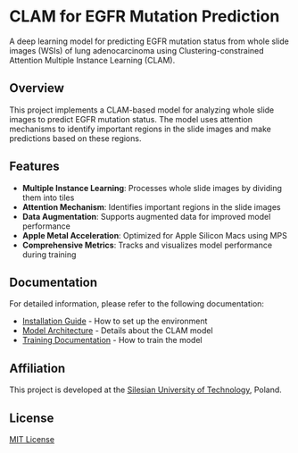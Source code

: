 # CLAM for EGFR Mutation Prediction

A deep learning model for predicting EGFR mutation status from whole slide images (WSIs) of lung adenocarcinoma using Clustering-constrained Attention Multiple Instance Learning (CLAM).

## Overview

This project implements a CLAM-based model for analyzing whole slide images to predict EGFR mutation status. The model uses attention mechanisms to identify important regions in the slide images and make predictions based on these regions.

## Features

- **Multiple Instance Learning**: Processes whole slide images by dividing them into tiles
- **Attention Mechanism**: Identifies important regions in the slide images
- **Data Augmentation**: Supports augmented data for improved model performance
- **Apple Metal Acceleration**: Optimized for Apple Silicon Macs using MPS
- **Comprehensive Metrics**: Tracks and visualizes model performance during training

## Documentation

For detailed information, please refer to the following documentation:

- [Installation Guide](clam/docs/installation.md) - How to set up the environment
- [Model Architecture](clam/docs/model_architecture.md) - Details about the CLAM model
- [Training Documentation](clam/docs/training.md) - How to train the model

## Affiliation

This project is developed at the [Silesian University of Technology](https://www.polsl.pl/), Poland.

## License

[MIT License](LICENSE)
